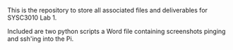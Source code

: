 This is the repository to store all associated files and deliverables for SYSC3010 Lab 1.

Included are two python scripts a Word file containing screenshots pinging and ssh'ing into the Pi.
